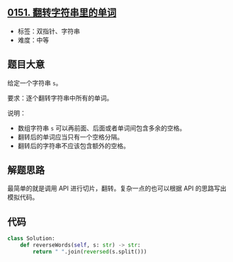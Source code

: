 ## [0151. 翻转字符串里的单词](https://leetcode-cn.com/problems/reverse-words-in-a-string/)

- 标签：双指针、字符串
- 难度：中等

## 题目大意

给定一个字符串 `s`。

要求：逐个翻转字符串中所有的单词。

说明：

- 数组字符串 `s` 可以再前面、后面或者单词间包含多余的空格。
- 翻转后的单词应当只有一个空格分隔。
- 翻转后的字符串不应该包含额外的空格。

## 解题思路

最简单的就是调用 API 进行切片，翻转。复杂一点的也可以根据 API 的思路写出模拟代码。

## 代码

```Python
class Solution:
    def reverseWords(self, s: str) -> str:
        return " ".join(reversed(s.split()))
```

